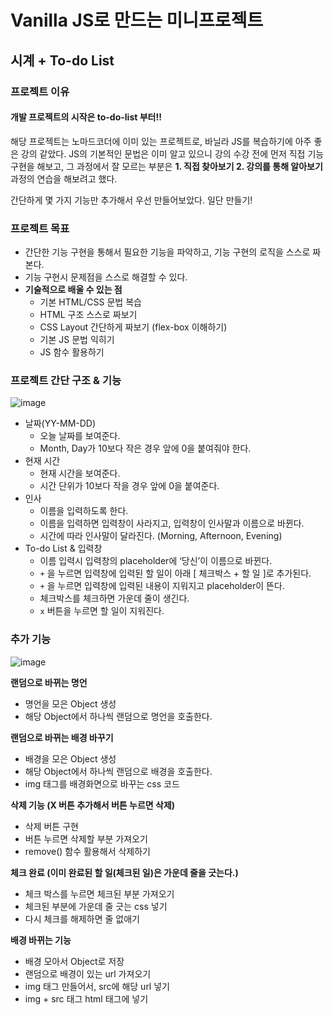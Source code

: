 # Vanilla JS로 만드는 미니프로젝트
## 시계 + To-do List
### 프로젝트 이유
#### 개발 프로젝트의 시작은 to-do-list 부터!!
해당 프로젝트는 노마드코더에 이미 있는 프로젝트로, 바닐라 JS를 복습하기에 아주 좋은 강의 같았다. JS의 기본적인 문법은 이미 알고 있으니 강의 수강 전에 먼저 직접 기능 구현을 해보고, 그 과정에서 잘 모르는 부분은 **1. 직접 찾아보기 2. 강의를 통해 알아보기** 과정의 연습을 해보려고 했다.

간단하게 몇 가지 기능만 추가해서 우선 만들어보았다. 일단 만들기!

### 프로젝트 목표

- 간단한 기능 구현을 통해서 필요한 기능을 파악하고, 기능 구현의 로직을 스스로 짜본다.
- 기능 구현시 문제점을 스스로 해결할 수 있다.
- **기술적으로 배울 수 있는 점**
    - 기본 HTML/CSS 문법 복습
    - HTML 구조 스스로 짜보기
    - CSS Layout 간단하게 짜보기 (flex-box 이해하기)
    - 기본 JS 문법 익히기
    - JS 함수 활용하기
    
### 프로젝트 간단 구조 & 기능
![image](https://user-images.githubusercontent.com/107474891/180375472-136df855-7fc6-4b2e-9625-91450cc5dfda.png)
- 날짜(YY-MM-DD)
    - 오늘 날짜를 보여준다.
    - Month, Day가 10보다 작은 경우 앞에 0을 붙여줘야 한다.
- 현재 시간
    - 현재 시간을 보여준다.
    - 시간 단위가 10보다 작을 경우 앞에 0을 붙여준다.
- 인사
    - 이름을 입력하도록 한다.
    - 이름을 입력하면 입력창이 사라지고, 입력창이 인사말과 이름으로 바뀐다.
    - 시간에 따라 인사말이 달라진다. (Morning, Afternoon, Evening)
- To-do List & 입력창
    - 이름 입력시 입력창의 placeholder에 ‘당신’이 이름으로 바뀐다.
    - `+` 을 누르면 입력창에 입력된 할 일이 아래 [ 체크박스 + 할 일 ]로 추가된다.
    - `+` 을 누르면 입력창에 입력된 내용이 지워지고 placeholder이 뜬다.
    - 체크박스를 체크하면 가운데 줄이 생긴다.
    - `x` 버튼을 누르면 할 일이 지워진다.

### 추가 기능
![image](https://user-images.githubusercontent.com/107474891/180376538-abae146f-ea8f-4d9e-9f66-d7cd7fc3ecb9.png)

**랜덤으로 바뀌는 명언**
- 명언을 모은 Object 생성
- 해당 Object에서 하나씩 랜덤으로 명언을 호출한다.

**랜덤으로 바뀌는 배경 바꾸기**
- 배경을 모은 Object 생성
- 해당 Object에서 하나씩 랜덤으로 배경을 호출한다.
- img 태그를 배경화면으로 바꾸는 css 코드


**삭제 기능 (X 버튼 추가해서 버튼 누르면 삭제)**
- 삭제 버튼 구현
- 버튼 누르면 삭제할 부분 가져오기
- remove() 함수 활용해서 삭제하기

**체크 완료 (이미 완료된 할 일(체크된 일)은 가운데 줄을 긋는다.)**
- 체크 박스를 누르면 체크된 부분 가져오기
- 체크된 부분에 가운데 줄 긋는 css 넣기
- 다시 체크를 해제하면 줄 없애기

**배경 바뀌는 기능**
- 배경 모아서 Object로 저장
- 랜덤으로 배경이 있는 url 가져오기
- img 태그 만들어서, src에 해당 url 넣기
- img + src 태그 html 태그에 넣기
